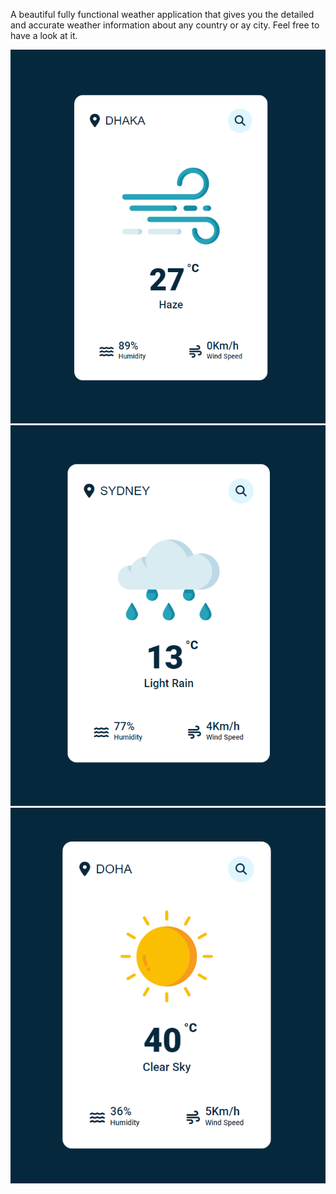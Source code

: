 A beautiful fully functional weather application that gives you the detailed and accurate weather information about any country or ay city.
Feel free to have a look at it.

![Screenshot](./images/snap-1.png)
![Screenshot](./images/snap-2.png)
![Screenshot](./images/snap-3.png)
